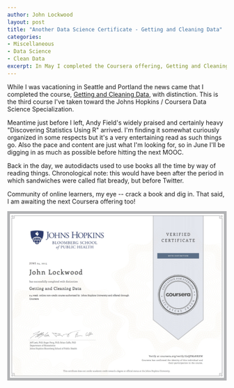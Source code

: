 ```yaml
---
author: John Lockwood
layout: post
title: "Another Data Science Certificate - Getting and Cleaning Data" 
categories:
- Miscellaneous
- Data Science
- Clean Data	
excerpt: In May I completed the Coursera offering, Getting and Cleaning Data.
---
```

While I was vacationing in Seattle and Portland the news came that I completed the course, [Getting and Cleaning Data](https://www.coursera.org/account/accomplishments/certificate/G2QPM2NRHW), with distinction.  This is the third course I've taken toward the Johns Hopkins / Coursera Data Science Specialization. 

Meantime just before I left, Andy Field's widely praised and certainly heavy "Discovering Statistics Using R" arrived.  I'm finding it somewhat curiously organized in some respects but it's a very entertaining read as such things go.  Also the pace and content are just what I'm looking for, so in June I'll be digging in as much as possible before hitting the next MOOC.

Back in the day, we autodidacts used to use books all the time by way of reading things. Chronological note: this would have been after the period in which sandwiches were called flat bready, but before Twitter.

Community of online learners, my eye -- crack a book and dig in.  That said, I am awaiting the next Coursera offering too!

<a href="https://www.coursera.org/account/accomplishments/certificate/G2QPM2NRHW"><img border="0" width="800px" src="/images/GettingCleaningData.jpg"></a>

